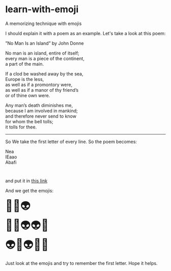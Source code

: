 # learn-with-emoji
A memorizing technique with emojis



I should explain it with a poem as an example. Let's take a look at this poem:

”No Man Is an Island” by John Donne

No man is an island, entire of itself;<br>
every man is a piece of the continent,<br>
a part of the main.

If a clod be washed away by the sea,<br>
Europe is the less,<br>
as well as if a promontory were,<br>
as well as if a manor of thy friend’s<br>
or of thine own were.

Any man’s death diminishes me,<br>
because I am involved in mankind;<br>
and therefore never send to know<br>
for whom the bell tolls;<br>
it tolls for thee.

------------------
So We take the first letter of every line. So the poem becomes:<br>
<div style="padding-bottom:10px;">Nea <br>
IEaao <br>
Abafi <br>
</div><br>

and put it in <a href="https://gansanta.github.io/learn-with-emoji/">this link</a> <br>

And we get the emojis:
<div style="font-size:36px;">🍜🦅👽 <br>
🍦🦅👽👽🍊<br>
👽🦇👽🔥🍦</div>

Just look at the emojis and try to remember the first letter. Hope it helps.
